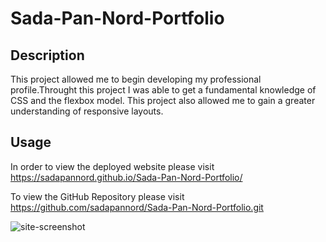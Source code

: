 # Sada-Pan-Nord-Portfolio

## Description

This project allowed me to begin developing my professional profile.Throught this project I was able to get a fundamental knowledge of CSS and the flexbox model. This project also allowed me to gain a greater understanding of responsive layouts.    



## Usage

In order to view the deployed website please visit https://sadapannord.github.io/Sada-Pan-Nord-Portfolio/

To view the GitHub Repository please visit https://github.com/sadapannord/Sada-Pan-Nord-Portfolio.git

![site-screenshot](https://user-images.githubusercontent.com/114836837/199858351-7a65c379-29d1-4b46-91dc-18bca9b60dfc.png)